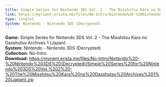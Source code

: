 ```yaml
---
title: Simple Series for Nintendo 3DS Vol. 2 - The Misshitsu Kara no Dasshutsu Archives 1 (Japan)
link: https://myrient.erista.me/files/No-Intro/Nintendo%20-%20Nintendo%203DS%20(Decrypted)/Simple%20Series%20for%20Nintendo%203DS%20Vol.%202%20-%20The%20Misshitsu%20Kara%20no%20Dasshutsu%20Archives%201%20(Japan).zip
type: single1
System: Nintendo - Nintendo 3DS (Decrypted)
---
```

<b>Game:</b> Simple Series for Nintendo 3DS Vol. 2 - The Misshitsu Kara no Dasshutsu Archives 1 (Japan)<br>
<b>System:</b> Nintendo - Nintendo 3DS (Decrypted)<br>
<b>Collection:</b> No-Intro<br>
<b>Download:</b> https://myrient.erista.me/files/No-Intro/Nintendo%20-%20Nintendo%203DS%20(Decrypted)/Simple%20Series%20for%20Nintendo%203DS%20Vol.%202%20-%20The%20Misshitsu%20Kara%20no%20Dasshutsu%20Archives%201%20(Japan).zip